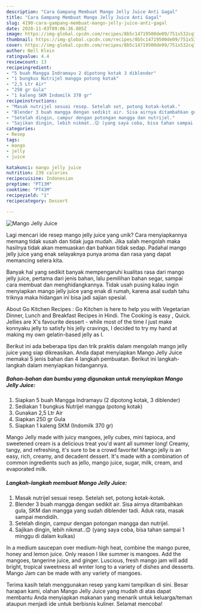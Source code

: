 ```yaml
---
description: "Cara Gampang Membuat Mango Jelly Juice Anti Gagal"
title: "Cara Gampang Membuat Mango Jelly Juice Anti Gagal"
slug: 4190-cara-gampang-membuat-mango-jelly-juice-anti-gagal
date: 2020-11-03T09:06:36.805Z
image: https://img-global.cpcdn.com/recipes/8b5c14719500de09/751x532cq70/mango-jelly-juice-foto-resep-utama.jpg
thumbnail: https://img-global.cpcdn.com/recipes/8b5c14719500de09/751x532cq70/mango-jelly-juice-foto-resep-utama.jpg
cover: https://img-global.cpcdn.com/recipes/8b5c14719500de09/751x532cq70/mango-jelly-juice-foto-resep-utama.jpg
author: Nell Klein
ratingvalue: 4.4
reviewcount: 13
recipeingredient:
- "5 buah Mangga Indramayu 2 dipotong kotak 3 diblender"
- "1 bungkus Nutrijel mangga potong kotak"
- "2,5 Ltr Air"
- "250 gr Gula"
- "1 kaleng SKM Indomilk 370 gr"
recipeinstructions:
- "Masak nutrijel sesuai resep. Setelah set, potong kotak-kotak."
- "Blender 3 buah mangga dengan sedikit air. Sisa airnya ditambahkan gula, SKM dan mangga yang sudah diblender tadi. Aduk rata, masak sampai mendidih."
- "Setelah dingin, campur dengan potongan mangga dan nutrijel."
- "Sajikan dingin, lebih nikmat..😊 (yang saya coba, bisa tahan sampai 1 minggu di dalam kulkas)"
categories:
- Resep
tags:
- mango
- jelly
- juice

katakunci: mango jelly juice 
nutrition: 239 calories
recipecuisine: Indonesian
preptime: "PT13M"
cooktime: "PT43M"
recipeyield: "1"
recipecategory: Dessert

---
```



![Mango Jelly Juice](https://img-global.cpcdn.com/recipes/8b5c14719500de09/751x532cq70/mango-jelly-juice-foto-resep-utama.jpg)

Lagi mencari ide resep mango jelly juice yang unik? Cara menyiapkannya memang tidak susah dan tidak juga mudah. Jika salah mengolah maka hasilnya tidak akan memuaskan dan bahkan tidak sedap. Padahal mango jelly juice yang enak selayaknya punya aroma dan rasa yang dapat memancing selera kita.

Banyak hal yang sedikit banyak mempengaruhi kualitas rasa dari mango jelly juice, pertama dari jenis bahan, lalu pemilihan bahan segar, sampai cara membuat dan menghidangkannya. Tidak usah pusing kalau ingin menyiapkan mango jelly juice yang enak di rumah, karena asal sudah tahu triknya maka hidangan ini bisa jadi sajian spesial.

About Go Kitchen Recipes : Go Kitchen is here to help you with Vegetarian Dinner, Lunch and Breakfast Recipes in Hindi. The Cooking is easy , Quick. Jellies are X&#39;s favourite dessert - while most of the time I just make konnyaku jelly to satisfy his jelly cravings, I decided to try my hand at making my own gelatin-based jelly as I.


Berikut ini ada beberapa tips dan trik praktis dalam mengolah mango jelly juice yang siap dikreasikan. Anda dapat menyiapkan Mango Jelly Juice memakai 5 jenis bahan dan 4 langkah pembuatan. Berikut ini langkah-langkah dalam menyiapkan hidangannya.

<!--inarticleads1-->

##### Bahan-bahan dan bumbu yang digunakan untuk menyiapkan Mango Jelly Juice:

1. Siapkan 5 buah Mangga Indramayu (2 dipotong kotak, 3 diblender)
1. Sediakan 1 bungkus Nutrijel mangga (potong kotak)
1. Gunakan 2,5 Ltr Air
1. Siapkan 250 gr Gula
1. Siapkan 1 kaleng SKM (Indomilk 370 gr)


Mango Jelly made with juicy mangoes, jelly cubes, mini tapioca, and sweetened cream is a delicious treat you&#39;d want all summer long! Creamy, tangy, and refreshing, it&#39;s sure to be a crowd favorite! Mango jelly is an easy, rich, creamy, and decadent dessert. It&#39;s made with a combination of common ingredients such as jello, mango juice, sugar, milk, cream, and evaporated milk. 

<!--inarticleads2-->

##### Langkah-langkah membuat Mango Jelly Juice:

1. Masak nutrijel sesuai resep. Setelah set, potong kotak-kotak.
1. Blender 3 buah mangga dengan sedikit air. Sisa airnya ditambahkan gula, SKM dan mangga yang sudah diblender tadi. Aduk rata, masak sampai mendidih.
1. Setelah dingin, campur dengan potongan mangga dan nutrijel.
1. Sajikan dingin, lebih nikmat..😊 (yang saya coba, bisa tahan sampai 1 minggu di dalam kulkas)


In a medium saucepan over medium-high heat, combine the mango puree, honey and lemon juice. Only reason I like summer is mangoes. Add the mangoes, tangerine juice, and ginger. Luscious, fresh mango jam will add bright, tropical sweetness all winter long to a variety of dishes and desserts. Mango Jam can be made with any variety of mangoes. 

Terima kasih telah menggunakan resep yang kami tampilkan di sini. Besar harapan kami, olahan Mango Jelly Juice yang mudah di atas dapat membantu Anda menyiapkan makanan yang menarik untuk keluarga/teman ataupun menjadi ide untuk berbisnis kuliner. Selamat mencoba!
